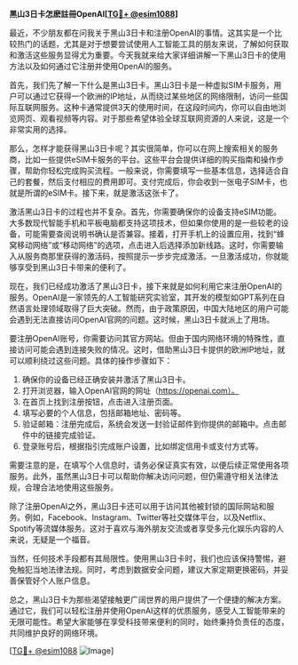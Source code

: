 **黑山3日卡怎麽註冊OpenAI[[TG💪+ @esim1088](https://t.me/s/esim1088)]**

最近，不少朋友都在问我关于黑山3日卡和注册OpenAI的事情。这其实是一个比较热门的话题，尤其是对于想要尝试使用人工智能工具的朋友来说，了解如何获取和激活这些服务显得尤为重要。今天我就来给大家详细讲解一下黑山3日卡的使用方法以及如何通过它注册并使用OpenAI的服务。

首先，我们先了解一下什么是黑山3日卡。黑山3日卡是一种虚拟SIM卡服务，用户可以通过它获得一个欧洲的IP地址，从而绕过某些地区的网络限制，访问一些国际互联网服务。这种卡通常提供3天的使用时间，在这段时间内，你可以自由地浏览网页、观看视频等内容。对于那些希望体验全球互联网资源的人来说，这是一个非常实用的选择。

那么，怎样才能获得黑山3日卡呢？其实很简单，你可以在网上搜索相关的服务商，比如一些提供eSIM卡服务的平台。这些平台会提供详细的购买指南和操作步骤，帮助你轻松完成购买流程。一般来说，你需要填写一些基本信息，选择适合自己的套餐，然后支付相应的费用即可。支付完成后，你会收到一张电子SIM卡，也就是所谓的eSIM卡。接下来，就是激活这张卡了。

激活黑山3日卡的过程也并不复杂。首先，你需要确保你的设备支持eSIM功能。大多数现代智能手机和平板电脑都支持这项技术，但如果你使用的是一些较老的设备，可能需要查阅说明书确认是否兼容。接着，打开手机上的设置应用，找到“蜂窝移动网络”或“移动网络”的选项，点击进入后选择添加新线路。这时，你需要输入从服务商那里获得的激活码，按照提示一步步完成激活。一旦激活成功，你就能够享受到黑山3日卡带来的便利了。

现在，我们已经成功激活了黑山3日卡，接下来就是如何利用它来注册OpenAI的服务。OpenAI是一家领先的人工智能研究实验室，其开发的模型如GPT系列在自然语言处理领域取得了巨大突破。然而，由于政策原因，中国大陆地区的用户可能会遇到无法直接访问OpenAI官网的问题。这时候，黑山3日卡就派上了用场。

要注册OpenAI账号，你需要访问其官方网站。但由于国内网络环境的特殊性，直接访问可能会遇到连接失败的情况。这时，借助黑山3日卡提供的欧洲IP地址，就可以顺利绕过这些问题。具体的操作步骤如下：

1. 确保你的设备已经正确安装并激活了黑山3日卡。
2. 打开浏览器，输入OpenAI官网的网址（https://openai.com）。
3. 在首页上找到注册按钮，点击进入注册页面。
4. 填写必要的个人信息，包括邮箱地址、密码等。
5. 验证邮箱：注册完成后，系统会发送一封验证邮件到你提供的邮箱中。点击邮件中的链接完成验证。
6. 登录账号后，根据指引完成账户设置，比如绑定信用卡或支付方式等。

需要注意的是，在填写个人信息时，请务必保证真实有效，以便后续正常使用各项服务。此外，虽然黑山3日卡可以帮助你解决访问问题，但仍需遵守相关法律法规，合理合法地使用这些服务。

除了注册OpenAI之外，黑山3日卡还可以用于访问其他被封锁的国际网站和服务。例如，Facebook、Instagram、Twitter等社交媒体平台，以及Netflix、Spotify等流媒体服务。这对于喜欢与海外朋友交流或者享受多元化娱乐内容的人来说，无疑是一个福音。

当然，任何技术手段都有其局限性。使用黑山3日卡时，我们也应该保持警惕，避免触犯当地法律法规。同时，考虑到数据安全问题，建议大家定期更换密码，并妥善保管好个人账户信息。

总之，黑山3日卡为那些渴望接触更广阔世界的用户提供了一个便捷的解决方案。通过它，我们可以轻松注册并使用OpenAI这样的优质服务，感受人工智能带来的无限可能性。希望大家能够在享受科技带来便利的同时，始终秉持负责任的态度，共同维护良好的网络环境。

[[TG💪+ @esim1088](https://t.me/s/esim1088) ![Image](https://i.postimg.cc/4NQfJmqS/Snipaste-2025-05-13-00-14-12.png)]